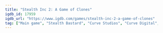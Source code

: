 ```yaml
---
title: "Stealth Inc 2: A Game of Clones"
igdb_id: 17959
igdb_url: "https://www.igdb.com/games/stealth-inc-2-a-game-of-clones"
tag: ["Main game", "Stealth Bastard", "Curve Studios", "Curve Digital", "Carbon Games", "Platform", "Puzzle", "Adventure", "Indie", "Single player", "Action", "Science fiction", "Stealth"]
---
```

